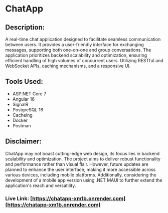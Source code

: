 # ChatApp

## Description:

A real-time chat application designed to facilitate seamless communication between users. It provides a user-friendly interface for exchanging messages, supporting both one-on-one and group conversations. The application prioritizes backend scalability and optimization, ensuring efficient handling of high volumes of concurrent users. Utilizing RESTful and WebSocket APIs, caching mechanisms, and a responsive UI.

## Tools Used:

- ASP.NET Core 7
- Angular 16
- SignalR
- PostgreSQL 16
- Cacheing
- Docker
- Postman

## Disclaimer:

ChatApp may not boast cutting-edge web design, its focus lies in backend scalability and optimization. The project aims to deliver robust functionality and performance rather than visual flair. However, future updates are planned to enhance the user interface, making it more accessible across various devices, including mobile platforms. Additionally, considering the development of a mobile app version using .NET MAUI to further extend the application's reach and versatility.

### Live Link: [https://chatapp-xm1b.onrender.com](https://chatapp-xm1b.onrender.com)
